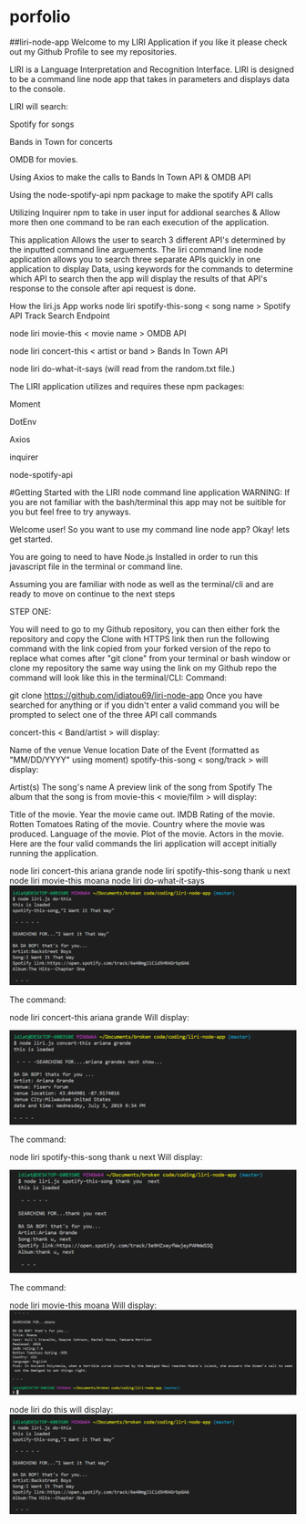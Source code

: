 # porfolio
##liri-node-app
Welcome to my LIRI Application if you like it please check out my Github Profile to see my repositories.

LIRI is a Language Interpretation and Recognition Interface. LIRI is designed to be a command line node app that takes in parameters and displays data to the console.

LIRI will search:

Spotify for songs


Bands in Town for concerts

OMDB for movies.

Using Axios to make the calls to Bands In Town API & OMDB API

Using the node-spotify-api npm package to make the spotify API calls

Utilizing Inquirer npm to take in user input for addional searches & Allow more then one command to be ran each execution of the application.

This application Allows the user to search 3 different API's determined by the inputted command line arguements.
The liri command line node application allows you to search three separate APIs quickly in one application to display Data, using keywords for the commands to determine which API to search then the app will display the results of that API's response to the console after api request is done.


How the liri.js App works
node liri spotify-this-song < song name > Spotify API Track Search Endpoint

node liri movie-this < movie name > OMDB API

node liri concert-this < artist or band > Bands In Town API

node liri do-what-it-says (will read from the random.txt file.)

The LIRI application utilizes and requires these npm packages:

Moment

DotEnv

Axios

inquirer

node-spotify-api


#Getting Started with the LIRI node command line application
WARNING: If you are not familiar with the bash/terminal this app may not be suitible for you but feel free to try anyways.

Welcome user! So you want to use my command line node app? Okay! lets get started.

You are going to need to have Node.js Installed in order to run this javascript file in the terminal or command line.

Assuming you are familiar with node as well as the terminal/cli and are ready to move on continue to the next steps

STEP ONE:

You will need to go to my Github repository, you can then either fork the repository and copy the Clone with HTTPS link then run the following command with the link copied from your forked version of the repo to replace what comes after "git clone" from your terminal or bash window or clone my repository the same way using the link on my Github repo the command will look like this in the terminal/CLI:
Command:

git clone https://github.com/idiatou69/liri-node-app
Once you have searched for anything or if you didn't enter a valid command you will be prompted to select one of the three API call commands

concert-this < Band/artist > will display:

Name of the venue
Venue location
Date of the Event (formatted as "MM/DD/YYYY" using moment)
spotify-this-song < song/track > will display:

Artist(s)
The song's name
A preview link of the song from Spotify
The album that the song is from
movie-this < movie/film > will display:

Title of the movie.
Year the movie came out.
IMDB Rating of the movie.
Rotten Tomatoes Rating of the movie.
Country where the movie was produced.
Language of the movie.
Plot of the movie.
Actors in the movie.
Here are the four valid commands the liri application will accept initially running the application.

node liri concert-this ariana grande
node liri spotify-this-song thank u next
node liri movie-this moana
node liri do-what-it-says
![do-what-it-says](do-this.PNG)

The command:

node liri concert-this ariana grande
Will display:

![concert-this](concert-this.PNG)

The command:

node liri spotify-this-song thank u next
Will display:

![spotify-this](spotify-this.PNG)

The command:

node liri movie-this moana
Will display:
![movie-this](movie-this.PNG)

node liri do this 
will display:
![do-this](do-this.PNG)


